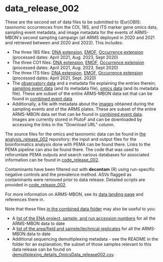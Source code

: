 # data_release_002

<!--
**UPDATES** <br>
These data are now available in the following biodiversity portals: 
* OBIS dataset [ITS](https://obis.org/dataset/...), and its [metadata record](https://doi.org/10.14284/...)
* OBIS dataset [COI](https://obis.org/dataset/...), and its [metadata record](https://doi.org/10.14284/...)
* OBIS dataset [18S](https://obis.org/dataset/...), and its [metadata record](https://doi.org/10.14284/...)
 -->

These are the second set of data files to be submitted to (Eur)OBIS: taxonomic occurrences from the COI, 18S, and ITS marker gene omics data, sampling event metadata, and image metadata for the events of ARMS-MBON's second sampling campaign (all ARMS deployed in 2020 and 2021 and retrieved between and 2020 and 2022). This includes: 

* The three 18S files: [DNA extension](https://github.com/arms-mbon/data_release_002/blob/main/ARMS_18S_DNAextension.csv), [EMOF](https://github.com/arms-mbon/data_release_002/blob/main/ARMS_18S_EMOF.csv), [Occurrence extension](https://github.com/arms-mbon/data_release_002/blob/main/ARMS_18S_Occurrence.csv) (processed dates: April 2021, Aug. 2023, Sept 2020)
* The three CO1 files: [DNA extension](https://github.com/arms-mbon/data_release_002/blob/main/ARMS_COI_DNAextension.csv), [EMOF](https://github.com/arms-mbon/data_release_002/blob/main/ARMS_COI_EMOF.csv), [Occurrence extension](https://github.com/arms-mbon/data_release_002/blob/main/ARMS_COI_Occurrence.csv) (processed dates: April 2021, Aug. 2023, Sept 2020)
* The three ITS files: [DNA extension](https://github.com/arms-mbon/data_release_002/blob/main/ARMS_ITS_DNAextension.csv), [EMOF](https://github.com/arms-mbon/data_release_002/blob/main/ARMS_ITS_EMOF.csv), [Occurrence extension](https://github.com/arms-mbon/data_release_002/blob/main/ARMS_ITS_Occurrence.csv) (processed dates: April 2021, Sept. 2020)
* The [observatory data](https://github.com/arms-mbon/data_release_002/blob/main/ObservatoryData_release002.csv) and a metadata file explaining the entries therein; [sampling event data](https://github.com/arms-mbon/data_release_002/blob/main/SamplingEventData_release002.csv) (and its metadata file), [omics data](https://github.com/arms-mbon/data_release_002/blob/main/OmicsData_release002.csv) (and its metadata file). These are subset of the entire ARMS-MBON data set that can be found in [combined event data](https://github.com/arms-mbon/data_workspace/tree/main/qualitycontrolled_data/combined)
* Additionally, a file with metadata about the [images](https://github.com/arms-mbon/data_release_002/blob/main/ImageData_release002.csv) obtained during the sampling events and of the ARMS plates. These are subset of the entire ARMS-MBON data set that can be found in [combined event data](https://github.com/arms-mbon/data_workspace/tree/main/qualitycontrolled_data/combined). Images are currently stored in PlutoF and can be downloaded by accessing the links in the "Download URL" column. 

The source files for the omics and taxonomic data can be found in [the analysis_release_002](https://github.com/arms-mbon/analysis_release_002) repository: the input and output files for the bioinformatics analysis done with PEMA can be found there. Links to the PEMA pipeline can also be found there. The code that was used to reforumlate PEMA outputs and search various databases for associated information can be found in [code_release_002](https://github.com/arms-mbon/code_release_002). 

Contaminants have been filtered out with **decontam** (R) using run-specific negative controls and the prevalence method. ASVs flagged as contaminants were removed prior to data release. Detailed scripts are provided in [code_release_002](https://github.com/arms-mbon/code_release_002).

For more information on ARMS-MBON, see its [data landing page](https://data.arms-mbon.org/) and references there in. 

Note that these files [in the combined data folder](https://github.com/arms-mbon/data_workspace/tree/main/qualitycontrolled_data/combined) may also be useful to you:
*  A [list of the ENA project, sample, and run accession numbers](https://github.com/arms-mbon/data_workspace/blob/main/qualitycontrolled_data/combined/ena_accession_numbers.xlsx) for all the ARMS-MBON data to date
*  A [list of the area/field and sample/technical replicates](https://github.com/arms-mbon/data_workspace/blob/main/qualitycontrolled_data/combined/replicates_list.csv) for all the ARMS-MBON data to date
*  Additional sequencing demultiplexing metadata - see the README in the folder for an explanation; the subset of those samples relevant to this data release can be found on [demultiplexing_details_OmicsData_release002.csv](https://github.com/arms-mbon/data_release_002/blob/main/demultiplexing_details_OmicsData_release002.csv). 



